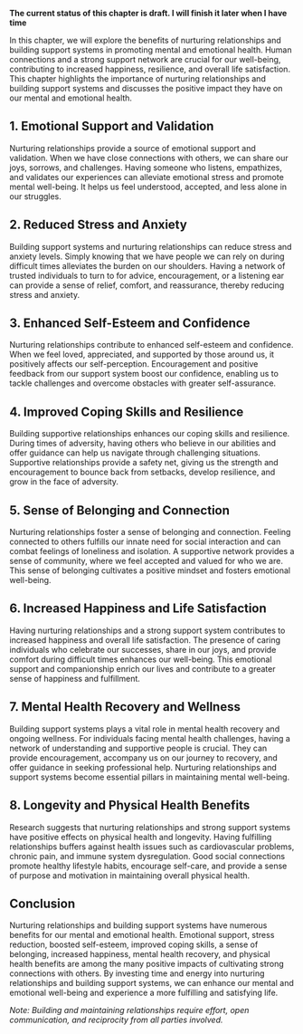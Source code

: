 **The current status of this chapter is draft. I will finish it later when I have time**

In this chapter, we will explore the benefits of nurturing relationships and building support systems in promoting mental and emotional health. Human connections and a strong support network are crucial for our well-being, contributing to increased happiness, resilience, and overall life satisfaction. This chapter highlights the importance of nurturing relationships and building support systems and discusses the positive impact they have on our mental and emotional health.

**1. Emotional Support and Validation**
---------------------------------------

Nurturing relationships provide a source of emotional support and validation. When we have close connections with others, we can share our joys, sorrows, and challenges. Having someone who listens, empathizes, and validates our experiences can alleviate emotional stress and promote mental well-being. It helps us feel understood, accepted, and less alone in our struggles.

**2. Reduced Stress and Anxiety**
---------------------------------

Building support systems and nurturing relationships can reduce stress and anxiety levels. Simply knowing that we have people we can rely on during difficult times alleviates the burden on our shoulders. Having a network of trusted individuals to turn to for advice, encouragement, or a listening ear can provide a sense of relief, comfort, and reassurance, thereby reducing stress and anxiety.

**3. Enhanced Self-Esteem and Confidence**
------------------------------------------

Nurturing relationships contribute to enhanced self-esteem and confidence. When we feel loved, appreciated, and supported by those around us, it positively affects our self-perception. Encouragement and positive feedback from our support system boost our confidence, enabling us to tackle challenges and overcome obstacles with greater self-assurance.

**4. Improved Coping Skills and Resilience**
--------------------------------------------

Building supportive relationships enhances our coping skills and resilience. During times of adversity, having others who believe in our abilities and offer guidance can help us navigate through challenging situations. Supportive relationships provide a safety net, giving us the strength and encouragement to bounce back from setbacks, develop resilience, and grow in the face of adversity.

**5. Sense of Belonging and Connection**
----------------------------------------

Nurturing relationships foster a sense of belonging and connection. Feeling connected to others fulfills our innate need for social interaction and can combat feelings of loneliness and isolation. A supportive network provides a sense of community, where we feel accepted and valued for who we are. This sense of belonging cultivates a positive mindset and fosters emotional well-being.

**6. Increased Happiness and Life Satisfaction**
------------------------------------------------

Having nurturing relationships and a strong support system contributes to increased happiness and overall life satisfaction. The presence of caring individuals who celebrate our successes, share in our joys, and provide comfort during difficult times enhances our well-being. This emotional support and companionship enrich our lives and contribute to a greater sense of happiness and fulfillment.

**7. Mental Health Recovery and Wellness**
------------------------------------------

Building support systems plays a vital role in mental health recovery and ongoing wellness. For individuals facing mental health challenges, having a network of understanding and supportive people is crucial. They can provide encouragement, accompany us on our journey to recovery, and offer guidance in seeking professional help. Nurturing relationships and support systems become essential pillars in maintaining mental well-being.

**8. Longevity and Physical Health Benefits**
---------------------------------------------

Research suggests that nurturing relationships and strong support systems have positive effects on physical health and longevity. Having fulfilling relationships buffers against health issues such as cardiovascular problems, chronic pain, and immune system dysregulation. Good social connections promote healthy lifestyle habits, encourage self-care, and provide a sense of purpose and motivation in maintaining overall physical health.

**Conclusion**
--------------

Nurturing relationships and building support systems have numerous benefits for our mental and emotional health. Emotional support, stress reduction, boosted self-esteem, improved coping skills, a sense of belonging, increased happiness, mental health recovery, and physical health benefits are among the many positive impacts of cultivating strong connections with others. By investing time and energy into nurturing relationships and building support systems, we can enhance our mental and emotional well-being and experience a more fulfilling and satisfying life.

*Note: Building and maintaining relationships require effort, open communication, and reciprocity from all parties involved.*
